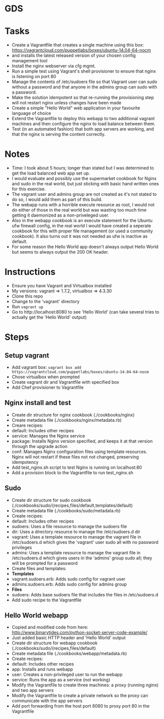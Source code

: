 # GDS

# Tasks
* Create a Vagrantfile that creates a single machine using this box: https://vagrantcloud.com/puppetlabs/boxes/ubuntu-14.04-64-nocm
* and installs the latest released version of your chosen config management tool
* Install the nginx webserver via cfg mgmt.
* Run a simple test using Vagrant's shell provisioner to ensure that nginx is listening on port 80
* Manage the contents of /etc/sudoers file so that Vagrant user can sudo without a password and that anyone in the admins group can sudo with a password.
* Make the solution idempotent so that re-running the provisioning step will not restart nginx unless changes have been made
* Create a simple "Hello World" web application in your favourite language of choice
* Extend the Vagrantfile to deploy this webapp to two additional vagrant machines and then configure the nginx to load balance between them.
* Test (in an automated fashion) that both app servers are working, and that the nginx is serving the content correctly.

# Notes
* Time: I took about 5 hours; longer than stated but I was determined to get the load balanced web app set up.
* I would evaluate and possibly use the supermarket cookbook for Nginx and sudo in the real world, but just sticking with basic hand written ones for this exercise.
* The vagrant user and admins group are not created as it's not stated to do so, I would add them as part of this build.
* The webapp runs with a horrible execute resource as root, I would not do either of those in the real world but was wasting too much time getting it daemonized as a non-priveleged user.
* Also in the webapp cookbook is an execute statement for the Ubuntu ufw firewall config, in the real world I would have created a seperate cookbook for this with proper file management (or used a community cookbook). It also turns out it was not needed as ufw is inactive as default.
* For some reason the Hello World app doesn't always output Hello World but seems to always output the 200 OK header.

# Instructions
* Ensure you have Vagrant and Virtualbox installed
 * My versions: vagrant => 1.7.2, virtualbox => 4.3.30
* Clone this repo
* Change to the 'vagrant' directory
* Run `vagrant up`
* Go to http://localhost:8080 to see 'Hello World' (can take several tries to actually get the 'Hello World' output)

# Steps
## Setup vagrant
* Add vagrant box:
`vagrant box add https://vagrantcloud.com/puppetlabs/boxes/ubuntu-14.04-64-nocm`
* Chose virtualbox when prompted
* Create vagrant dir and Vagrantfile with specified box
* Add Chef provisioner to Vagrantfile

## Nginx install and test

* Create dir structure for nginx cookbook (./cookbooks/nginx)
* Create metadata file (./cookbooks/nginx/metadata.rb)
* Creare recipes:
 * default: Includes other recipes
 * service: Manages the Nginx service
 * package: Installs Nginx version specified, and keeps it at that version through the upgrade action
 * conf: Manages Nginx configuration files using template resources. Nginx will not restart if these files not not changed, preserving idempotency
* Add test_nginx.sh script to test Nginx is running on localhost:80
* Add a provision block to the Vagrantfile to run test_nginx.sh

## Sudo
* Create dir structure for sudo cookbook (./cookbooks/sudo/{recipes,files/default,templates/default)
* Create metadata file (./cookbooks/sudo/metadata.rb)
* Create recipes:
 * default: Includes other recipes
 * sudoers: Uses a file resource to manage the sudoers file
 * dir: Uses a directory resource to manage the /etc/sudoers.d dir
 * vagrant: Uses a template resource to manage the vagrant file in /etc/sudoers.d which gives the 'vagrant' user sudo all with no password privileges
 * admins: Uses a template resource to manage the vagrant file in /etc/sudoers.d which gives users in the 'admins' group sudo all; they will be prompted for a password
* Create files and templates:
 * **Templates**
 *  vagrant.sudoers.erb: Adds sudo config for vagrant user
 * admins.sudoers.erb: Adds sudo config for admins group
 * **Files**
 * sudoers: Adds base sudoers file that includes the files in /etc/sudoers.d
* Add sudo recipe to the Vagrantfile

## Hello World webapp
* Copied and modified code from here: http://www.binarytides.com/python-socket-server-code-example/
 * Just added basic HTTP header and 'Hello World' output
* Create dir structure for webapp cookbook (./cookbooks/sudo/{recipes,files/default)
* Create metadata file (./cookbooks/webapp/metadata.rb)
* Create recipes:
 * default: Includes other recipes
 * app: Installs and runs webapp
 * user: Creates a non-privileged user to run the webapp
 * service: Runs the app as a service (not working)
* Modify the Vagrantfile to create three machines: a proxy (running nginx) and two app servers
* Modify the Vagrantfile to create a private network so the proxy can communicate with the app servers
* Add port forwarding from the host port 8080 to proxy port 80 in the Vagrantfile
